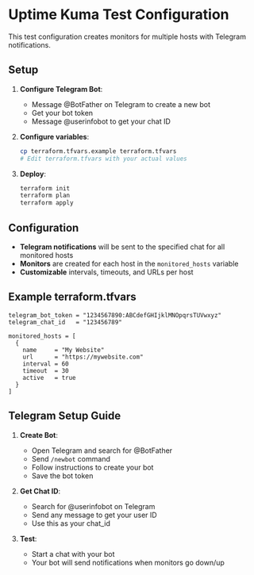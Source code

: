 # Uptime Kuma Test Configuration

This test configuration creates monitors for multiple hosts with Telegram notifications.

## Setup

1. **Configure Telegram Bot**:
   - Message @BotFather on Telegram to create a new bot
   - Get your bot token
   - Message @userinfobot to get your chat ID

2. **Configure variables**:
   ```bash
   cp terraform.tfvars.example terraform.tfvars
   # Edit terraform.tfvars with your actual values
   ```

3. **Deploy**:
   ```bash
   terraform init
   terraform plan
   terraform apply
   ```

## Configuration

- **Telegram notifications** will be sent to the specified chat for all monitored hosts
- **Monitors** are created for each host in the `monitored_hosts` variable
- **Customizable** intervals, timeouts, and URLs per host

## Example terraform.tfvars

```hcl
telegram_bot_token = "1234567890:ABCdefGHIjklMNOpqrsTUVwxyz"
telegram_chat_id   = "123456789"

monitored_hosts = [
  {
    name     = "My Website"
    url      = "https://mywebsite.com"
    interval = 60
    timeout  = 30
    active   = true
  }
]
```

## Telegram Setup Guide

1. **Create Bot**:
   - Open Telegram and search for @BotFather
   - Send `/newbot` command
   - Follow instructions to create your bot
   - Save the bot token

2. **Get Chat ID**:
   - Search for @userinfobot on Telegram
   - Send any message to get your user ID
   - Use this as your chat_id

3. **Test**:
   - Start a chat with your bot
   - Your bot will send notifications when monitors go down/up
